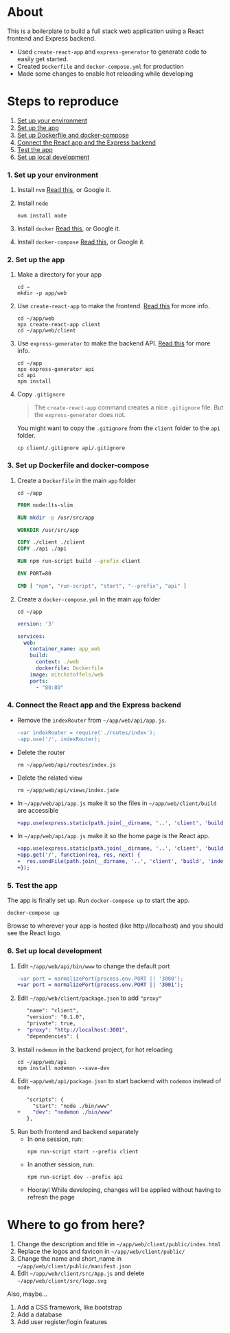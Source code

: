 # About
This is a boilerplate to build a full stack web application using a React frontend and Express backend.

- Used `create-react-app` and `express-generator` to generate code to easily get started.
- Created `Dockerfile` and `docker-compose.yml` for production
- Made some changes to enable hot reloading while developing

# Steps to reproduce

1. [Set up your environment](#1-set-up-your-environment)
2. [Set up the app](#2-set-up-the-app)
3. [Set up Dockerfile and docker-compose](#3-set-up-dockerfile-and-docker-compose)
4. [Connect the React app and the Express backend](#4-connect-the-react-app-and-the-express-backend)
5. [Test the app](#5-test-the-app)
6. [Set up local development](#6-set-up-local-development)

### 1. Set up your environment


1. Install `nvm`
   [Read this](https://github.com/nvm-sh/nvm), or Google it.

2. Install `node`
   ```console
   nvm install node
   ```
   
3. Install `docker`
   [Read this](https://docs.docker.com/install/), or Google it.

4. Install `docker-compose`
   [Read this](https://docs.docker.com/compose/install/), or Google it.


### 2. Set up the app

1. Make a directory for your app
   ```console
   cd ~
   mkdir -p app/web
   ```
2. Use `create-react-app` to make the frontend. [Read this](https://github.com/facebook/create-react-app) for more info.
   ```console
   cd ~/app/web
   npx create-react-app client
   cd ~/app/web/client
   ```
3. Use `express-generator` to make the backend API. [Read this](https://expressjs.com/en/starter/generator.html) for more info.
   ```console
   cd ~/app
   npx express-generator api
   cd api
   npm install
   ```
4. Copy `.gitignore`
   > The `create-react-app` command creates a nice `.gitignore` file.
   > But the `express-generator` does not.

   You might want to copy the `.gitignore` from the `client` folder to the `api` folder.

   ```console
   cp client/.gitignore api/.gitignore
   ```

### 3. Set up Dockerfile and docker-compose

1. Create a `Dockerfile` in the main `app` folder
   ```console
   cd ~/app
   ```
   ```dockerfile
   FROM node:lts-slim
   
   RUN mkdir -p /usr/src/app
   
   WORKDIR /usr/src/app

   COPY ./client ./client
   COPY ./api ./api

   RUN npm run-script build --prefix client

   ENV PORT=80

   CMD [ "npm", "run-script", "start", "--prefix", "api" ]

   ```

2. Create a `docker-compose.yml` in the main `app` folder
   ```console
   cd ~/app
   ```
   ```yaml
   version: '3'
   
   services:
     web:
       container_name: app_web
       build:
         context: ./web
         dockerfile: Dockerfile
       image: mitchstoffels/web
       ports:
         - "80:80"
   ```

### 4. Connect the React app and the Express backend

- Remove the `indexRouter` from `~/app/web/api/app.js`.
  ```diff
  -var indexRouter = require('./routes/index');
  -app.use('/', indexRouter);
  ```
- Delete the router
  ```console
  rm ~/app/web/api/routes/index.js
  ```
- Delete the related view
  ```console
  rm ~/app/web/api/views/index.jade
  ```
- In `~/app/web/api/app.js` make it so the files in `~/app/web/client/build` are accessible
  ```diff
  +app.use(express.static(path.join(__dirname, '..', 'client', 'build')));
  ```
- In `~/app/web/api/app.js` make it so the home page is the React app.
  ```diff
  +app.use(express.static(path.join(__dirname, '..', 'client', 'build')));
  +app.get('/', function(req, res, next) {
  +  res.sendFile(path.join(__dirname, '..', 'client', 'build', 'index.html'))
  +});
  ```


### 5. Test the app

The app is finally set up. Run `docker-compose up` to start the app.

```console
docker-compose up
```

Browse to wherever your app is hosted (like http://localhost) and you should see the React logo.


### 6. Set up local development

1. Edit `~/app/web/api/bin/www` to change the default port
   ```diff
   -var port = normalizePort(process.env.PORT || '3000');
   +var port = normalizePort(process.env.PORT || '3001');
   ```
2. Edit `~/app/web/client/package.json` to add `"proxy"`
   ```diff
      "name": "client",
      "version": "0.1.0",
      "private": true,
   +  "proxy": "http://localhost:3001",
      "dependencies": {
   ```
3. Install `nodemon` in the backend project, for hot reloading
   ```console
   cd ~/app/web/api
   npm install nodemon --save-dev
   ```
4. Edit `~app/web/api/package.json` to start backend with `nodemon` instead of `node`
   ```diff
      "scripts": {
        "start": "node ./bin/www"
   +    "dev": "nodemon ./bin/www"
      },
   ```
5. Run both frontend and backend separately
   - In one session, run:
     ```console
     npm run-script start --prefix client
     ```
   - In another session, run:
     ```console
     npm run-script dev --prefix api
     ```
   - Hooray! While developing, changes will be applied without having to refresh the page


# Where to go from here?
1. Change the description and title in `~/app/web/client/public/index.html`
2. Replace the logos and favicon in `~/app/web/client/public/`
3. Change the name and short_name in `~/app/web/client/public/manifest.json`
4. Edit `~/app/web/client/src/App.js` and delete `~/app/web/client/src/logo.svg`

Also, maybe...
1. Add a CSS framework, like bootstrap
2. Add a database
3. Add user register/login features

